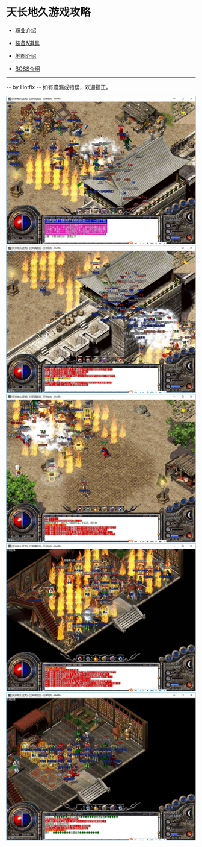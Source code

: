 # 天长地久游戏攻略

* 	[职业介绍](roles/roles.html)

* [装备&道具](items/items.html)

* [地图介绍](maps/maps.html)

* [BOSS介绍](boss/boss.html)

-------

 -- by Hotfix
 -- 如有遗漏或错误，欢迎指正。

![](沙巴克1.png)
![](沙巴克2.png)
![](沙巴克3.png)
![](沙巴克4.png)
![](沙巴克5.png)









